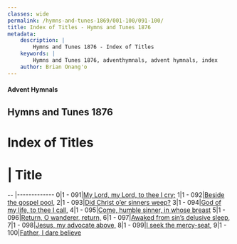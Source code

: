```yaml
---
classes: wide
permalink: /hymns-and-tunes-1869/001-100/091-100/
title: Index of Titles - Hymns and Tunes 1876
metadata:
    description: |
        Hymns and Tunes 1876 - Index of Titles
    keywords: |
        Hymns and Tunes 1876, adventhymnals, advent hymnals, index
    author: Brian Onang'o
---
```


#### Advent Hymnals

## Hymns and Tunes 1876

# Index of Titles
# | Title                        
-- |-------------
0|1 - 091|[My Lord, my Lord, to thee I cry;](/001-100/091-100/01.My-Lord,-my-Lord,-to-thee-I-cry;)
1|1 - 092|[Beside the gospel pool,](/001-100/091-100/02.Beside-the-gospel-pool,)
2|1 - 093|[Did Christ o’er sinners weep?](/001-100/091-100/03.Did-Christ-o’er-sinners-weep)
3|1 - 094|[God of my life, to thee I call,](/001-100/091-100/04.God-of-my-life,-to-thee-I-call,)
4|1 - 095|[Come, humble sinner, in whose breast](/001-100/091-100/05.Come,-humble-sinner,-in-whose-breast)
5|1 - 096|[Return, O wanderer, return,](/001-100/091-100/06.Return,-O-wanderer,-return,)
6|1 - 097|[Awaked from sin’s delusive sleep,](/001-100/091-100/07.Awaked-from-sin’s-delusive-sleep,)
7|1 - 098|[Jesus, my advocate above,](/001-100/091-100/08.Jesus,-my-advocate-above,)
8|1 - 099|[I seek the mercy-seat,](/001-100/091-100/09.I-seek-the-mercy-seat,)
9|1 - 100|[Father, I dare believe](/001-100/091-100/10.Father,-I-dare-believe)